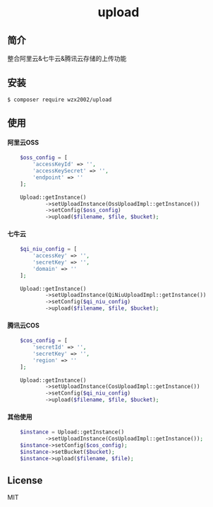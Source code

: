 <h1 align="center"> upload </h1>


## 简介
    
整合阿里云&七牛云&腾讯云存储的上传功能

## 安装

```shell
$ composer require wzx2002/upload
```


## 使用

#### 阿里云OSS

```php
    $oss_config = [
        'accessKeyId' => '',
        'accessKeySecret' => '',
        'endpoint' => ''
    ];
    
    Upload::getInstance()
            ->setUploadInstance(OssUploadImpl::getInstance())
            ->setConfig($oss_config)
            ->upload($filename, $file, $bucket);
```


#### 七牛云

```php
    $qi_niu_config = [
        'accessKey' => '',
        'secretKey' => '',
        'domain' => ''
    ];
    
    Upload::getInstance()
            ->setUploadInstance(QiNiuUploadImpl::getInstance())
            ->setConfig($qi_niu_config)
            ->upload($filename, $file, $bucket);
```


#### 腾讯云COS

```php
    $cos_config = [
        'secretId' => '',
        'secretKey' => '',
        'region' => ''
    ];
    
    Upload::getInstance()
            ->setUploadInstance(CosUploadImpl::getInstance())
            ->setConfig($qi_niu_config)
            ->upload($filename, $file, $bucket);
```

#### 其他使用

```php
    $instance = Upload::getInstance()
            ->setUploadInstance(CosUploadImpl::getInstance());
    $instance->setConfig($cos_config);
    $instance->setBucket($bucket);
    $instance->upload($filename, $file);
```

## License

MIT
